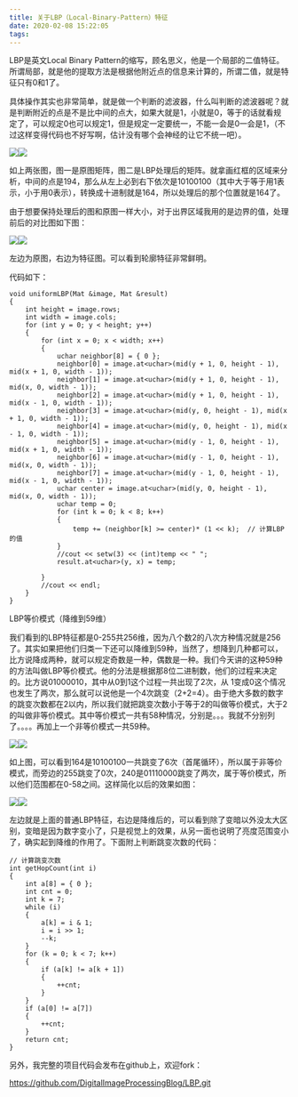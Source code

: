 ```yaml
---
title: 关于LBP（Local-Binary-Pattern）特征
date: 2020-02-08 15:22:05
tags:
---
```

LBP是英文Local Binary
Pattern的缩写，顾名思义，他是一个局部的二值特征。所谓局部，就是他的提取方法是根据他附近点的信息来计算的，所谓二值，就是特征只有0和1了。

具体操作其实也非常简单，就是做一个判断的滤波器，什么叫判断的滤波器呢？就是判断附近的点是不是比中间的点大，如果大就是1，小就是0，等于的话就看规定了，可以规定0也可以规定1，但是规定一定要统一，不能一会是0一会是1，（不过这样变得代码也不好写啊，估计没有哪个会神经的让它不统一吧）。

![](0.png)![](1.png)  

如上两张图，图一是原图矩阵，图二是LBP处理后的矩阵。就拿画红框的区域来分析，中间的点是194，那么从左上必到右下依次是10100100（其中大于等于用1表示，小于用0表示），转换成十进制就是164，所以处理后的那个位置就是164了。

由于想要保持处理后的图和原图一样大小，对于出界区域我用的是边界的值，处理前后的对比图如下图：

![](2.png)![](3.png)

左边为原图，右边为特征图。可以看到轮廓特征非常鲜明。

代码如下：

    
    
    void uniformLBP(Mat &image, Mat &result)
    {
    	int height = image.rows;
    	int width = image.cols;
    	for (int y = 0; y < height; y++)
    	{
    		for (int x = 0; x < width; x++)
    		{
    			uchar neighbor[8] = { 0 };
    			neighbor[0] = image.at<uchar>(mid(y + 1, 0, height - 1), mid(x + 1, 0, width - 1));
    			neighbor[1] = image.at<uchar>(mid(y + 1, 0, height - 1), mid(x, 0, width - 1));
    			neighbor[2] = image.at<uchar>(mid(y + 1, 0, height - 1), mid(x - 1, 0, width - 1));
    			neighbor[3] = image.at<uchar>(mid(y, 0, height - 1), mid(x + 1, 0, width - 1));
    			neighbor[4] = image.at<uchar>(mid(y, 0, height - 1), mid(x - 1, 0, width - 1));
    			neighbor[5] = image.at<uchar>(mid(y - 1, 0, height - 1), mid(x + 1, 0, width - 1));
    			neighbor[6] = image.at<uchar>(mid(y - 1, 0, height - 1), mid(x, 0, width - 1));
    			neighbor[7] = image.at<uchar>(mid(y - 1, 0, height - 1), mid(x - 1, 0, width - 1));
    			uchar center = image.at<uchar>(mid(y, 0, height - 1), mid(x, 0, width - 1));
    			uchar temp = 0;
    			for (int k = 0; k < 8; k++)
    			{
    				temp += (neighbor[k] >= center)* (1 << k);  // 计算LBP的值  
    			}
    			//cout << setw(3) << (int)temp << " ";
    			result.at<uchar>(y, x) = temp;   
    			
    		}
    		//cout << endl;
    	}
    }

  

LBP等价模式（降维到59维）

我们看到的LBP特征都是0-255共256维，因为八个数2的八次方种情况就是256了。其实如果把他们归类一下还可以降维到59种，当然了，想降到几种都可以，比方说降成两种，就可以规定奇数是一种，偶数是一种。我们今天讲的这种59种的方法叫做LBP等价模式。他的分法是根据那8位二进制数，他们的过程来决定的。比方说01000010，其中从0到1这个过程一共出现了2次，从
1变成0这个情况也发生了两次，那么就可以说他是一个4次跳变（2+2=4）。由于绝大多数的数字的跳变次数都在2以内，所以我们就把跳变次数小于等于2的叫做等价模式，大于2的叫做非等价模式。其中等价模式一共有58种情况，分别是。。。我就不分别列了。。。。再加上一个非等价模式一共59种。

  

![](1.png)![](5.png)

如上图，可以看到164是10100100一共跳变了6次（首尾循环），所以属于非等价模式，而旁边的255跳变了0次，240是01110000跳变了两次，属于等价模式，所以他们范围都在0-58之间。这样简化以后的效果如图：

![](3.png)![](7.png)

左边就是上面的普通LBP特征，右边是降维后的，可以看到除了变暗以外没太大区别，变暗是因为数字变小了，只是视觉上的效果，从另一面也说明了亮度范围变小了，确实起到降维的作用了。下面附上判断跳变次数的代码：

    
    
    // 计算跳变次数  
    int getHopCount(int i)
    {
    	int a[8] = { 0 };
    	int cnt = 0;
    	int k = 7;
    	while (i)
    	{
    		a[k] = i & 1;
    		i = i >> 1;
    		--k;
    	}
    	for (k = 0; k < 7; k++)
    	{
    		if (a[k] != a[k + 1])
    		{
    			++cnt;
    		}
    	}
    	if (a[0] != a[7])
    	{
    		++cnt;
    	}
    	return cnt;
    }
    

  
另外，我完整的项目代码会发布在github上，欢迎fork：

https://github.com/DigitalImageProcessingBlog/LBP.git  

